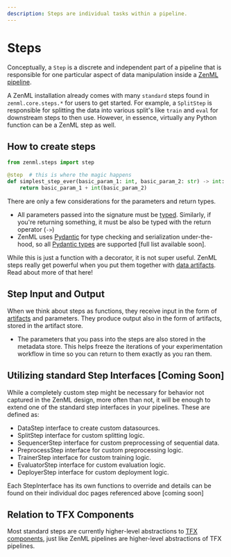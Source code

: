 ```yaml
---
description: Steps are individual tasks within a pipeline.
---
```


# Steps

Conceptually, a `Step` is a discrete and independent part of a pipeline that is responsible for one particular aspect of data manipulation inside a [ZenML pipeline](https://github.com/zenml-io/zenml/tree/711f49d6653bf121f04e60e02202a23afad8e933/docs/book/pipelines/what-is-a-pipeline.md).

A ZenML installation already comes with many `standard` steps found in `zenml.core.steps.*` for users to get started. For example, a `SplitStep` is responsible for splitting the data into various split's like `train` and `eval` for downstream steps to then use. However, in essence, virtually any Python function can be a ZenML step as well.

## How to create steps

```python
from zenml.steps import step

@step  # this is where the magic happens
def simplest_step_ever(basic_param_1: int, basic_param_2: str) -> int:
    return basic_param_1 + int(basic_param_2)
```

There are only a few considerations for the parameters and return types.

* All parameters passed into the signature must be [typed](https://docs.python.org/3/library/typing.html). Similarly, if you're returning something, it must be also be typed with the return operator (`->`)
* ZenML uses [Pydantic](https://pydantic-docs.helpmanual.io/usage/types/) for type checking and serialization under-the-hood, so all [Pydantic types](https://pydantic-docs.helpmanual.io/usage/types/) are supported \[full list available soon].

While this is just a function with a decorator, it is not super useful. ZenML steps really get powerful when you put them together with [data artifacts](artifacts.md). Read about more of that here!

## Step Input and Output

When we think about steps as functions, they receive input in the form of [artifacts](artifacts.md) and parameters. They produce output also in the form of artifacts, stored in the artifact store.

* The parameters that you pass into the steps are also stored in the metadata store. This helps freeze the iterations of your experimentation workflow in time so you can return to them exactly as you ran them.

## Utilizing standard Step Interfaces \[Coming Soon]

While a completely custom step might be necessary for behavior not captured in the ZenML design, more often than not, it will be enough to extend one of the standard step interfaces in your pipelines. These are defined as:

* DataStep interface to create custom datasources.
* SplitStep interface for custom splitting logic.
* SequencerStep interface for custom preprocessing of sequential data.
* PreprocessStep interface for custom preprocessing logic.
* TrainerStep interface for custom training logic.
* EvaluatorStep interface for custom evaluation logic.
* DeployerStep interface for custom deployment logic.

Each StepInterface has its own functions to override and details can be found on their individual doc pages referenced above \[coming soon]

## Relation to TFX Components

Most standard steps are currently higher-level abstractions to [TFX components](https://github.com/tensorflow/tfx/tree/master/tfx/components), just like ZenML pipelines are higher-level abstractions of TFX pipelines.
